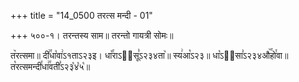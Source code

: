 +++
title = "14_0500 तरत्स मन्दी - 01"

+++
५००-१। तरन्तस्य साम॥ तरन्तो गायत्री सोमः॥

त꣥रत्समा॥ दी꣢꣯धा꣡वा꣢ऽ१ताऽ२३इ। धा꣡꣯राऽ२᳐सू꣣ऽ२३४ता꣥॥ स्य꣢आ꣡ऽ२३॥ धा꣡ऽ२᳐सा꣣ऽ२३४औ꣥꣯हो꣯वा॥ त꣡रत्समन्दी꣯धा꣢꣯वती꣣ऽ२३꣡४꣡५꣡॥